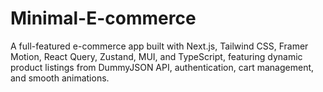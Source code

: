 # Minimal-E-commerce
A full-featured e-commerce app built with Next.js, Tailwind CSS, Framer Motion, React Query, Zustand, MUI, and TypeScript, featuring dynamic product listings from DummyJSON API, authentication, cart management, and smooth animations.
